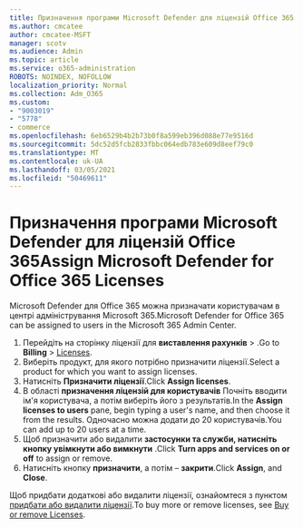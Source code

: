 ```yaml
---
title: Призначення програми Microsoft Defender для ліцензій Office 365
ms.author: cmcatee
author: cmcatee-MSFT
manager: scotv
ms.audience: Admin
ms.topic: article
ms.service: o365-administration
ROBOTS: NOINDEX, NOFOLLOW
localization_priority: Normal
ms.collection: Adm_O365
ms.custom:
- "9003019"
- "5778"
- commerce
ms.openlocfilehash: 6eb6529b4b2b73b0f8a599eb396d088e77e9516d
ms.sourcegitcommit: 5dc52d5fcb2833fbbc064edb783e609d8eef79c0
ms.translationtype: MT
ms.contentlocale: uk-UA
ms.lasthandoff: 03/05/2021
ms.locfileid: "50469611"
---
```

# <a name="assign-microsoft-defender-for-office-365-licenses"></a><span data-ttu-id="89af5-102">Призначення програми Microsoft Defender для ліцензій Office 365</span><span class="sxs-lookup"><span data-stu-id="89af5-102">Assign Microsoft Defender for Office 365 Licenses</span></span>

<span data-ttu-id="89af5-103">Microsoft Defender для Office 365 можна призначати користувачам в центрі адміністрування Microsoft 365.</span><span class="sxs-lookup"><span data-stu-id="89af5-103">Microsoft Defender for Office 365 can be assigned to users in the Microsoft 365 Admin Center.</span></span>

1. <span data-ttu-id="89af5-104">Перейдіть на сторінку ліцензії для **виставлення рахунків**  >  [](https://go.microsoft.com/fwlink/p/?linkid=842264).</span><span class="sxs-lookup"><span data-stu-id="89af5-104">Go to **Billing** > [Licenses](https://go.microsoft.com/fwlink/p/?linkid=842264).</span></span>
2. <span data-ttu-id="89af5-105">Виберіть продукт, для якого потрібно призначити ліцензії.</span><span class="sxs-lookup"><span data-stu-id="89af5-105">Select a product for which you want to assign licenses.</span></span>
3. <span data-ttu-id="89af5-106">Натисніть **Призначити ліцензії**.</span><span class="sxs-lookup"><span data-stu-id="89af5-106">Click **Assign licenses**.</span></span>
4. <span data-ttu-id="89af5-107">В області **призначення ліцензій для користувачів**  Почніть вводити ім'я користувача, а потім виберіть його з результатів.</span><span class="sxs-lookup"><span data-stu-id="89af5-107">In the **Assign licenses to users**  pane, begin typing a user's name, and then choose it from the results.</span></span> <span data-ttu-id="89af5-108">Одночасно можна додати до 20 користувачів.</span><span class="sxs-lookup"><span data-stu-id="89af5-108">You can add up to 20 users at a time.</span></span>
5. <span data-ttu-id="89af5-109">Щоб призначити або видалити **застосунки та служби, натисніть кнопку увімкнути або вимкнути**  .</span><span class="sxs-lookup"><span data-stu-id="89af5-109">Click **Turn apps and services on or off**  to assign or remove.</span></span>
6. <span data-ttu-id="89af5-110">Натисніть кнопку **призначити**, а потім –  **закрити**.</span><span class="sxs-lookup"><span data-stu-id="89af5-110">Click **Assign**, and  **Close**.</span></span>

<span data-ttu-id="89af5-111">Щоб придбати додаткові або видалити ліцензії, ознайомтеся з пунктом [придбати або видалити ліцензії](https://docs.microsoft.com/microsoft-365/commerce/licenses/buy-licenses#buy-or-remove-licenses-for-your-business-subscription).</span><span class="sxs-lookup"><span data-stu-id="89af5-111">To buy more or remove licenses, see [Buy or remove Licenses](https://docs.microsoft.com/microsoft-365/commerce/licenses/buy-licenses#buy-or-remove-licenses-for-your-business-subscription).</span></span>